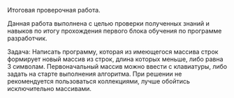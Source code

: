 Итоговая проверочная работа.

Данная работа выполнена с целью проверки полученных знаний и навыков по итогу прохождения первого блока обучения по программе разработчик.

Задача:
Написать программу, которая из имеющегося массива строк формирует новый массив из строк, длина которых меньше, либо равна 3 символам. Первоначальный массив можно ввести с клавиатуры, либо задать на старте выполнения алгоритма. При решении не рекомендуется пользоваться коллекциями, лучше обойтись исключительно массивами.